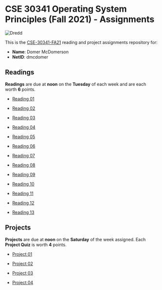 # CSE 30341 Operating System Principles (Fall 2021) - Assignments

![Dredd](https://github.com/nd-cse-30341-fa21/cse-30341-fa21-assignments/workflows/Dredd/badge.svg)

This is the [CSE-30341-FA21] reading and project assignments repository for:

- **Name**:     Domer McDomerson
- **NetID**:    dmcdomer

[CSE-30341-FA21]:   https://www3.nd.edu/~pbui/teaching/cse.30341.fa21/

## Readings

**Readings** are due at **noon** on the **Tuesday** of each week and are each
worth **6** points.

- [Reading 01](https://www3.nd.edu/~pbui/teaching/cse.30341.fa21/reading01.html)

- [Reading 02](https://www3.nd.edu/~pbui/teaching/cse.30341.fa21/reading02.html)

- [Reading 03](https://www3.nd.edu/~pbui/teaching/cse.30341.fa21/reading03.html)

- [Reading 04](https://www3.nd.edu/~pbui/teaching/cse.30341.fa21/reading04.html)

- [Reading 05](https://www3.nd.edu/~pbui/teaching/cse.30341.fa21/reading05.html)

- [Reading 06](https://www3.nd.edu/~pbui/teaching/cse.30341.fa21/reading06.html)

- [Reading 07](https://www3.nd.edu/~pbui/teaching/cse.30341.fa21/reading07.html)

- [Reading 08](https://www3.nd.edu/~pbui/teaching/cse.30341.fa21/reading08.html)

- [Reading 09](https://www3.nd.edu/~pbui/teaching/cse.30341.fa21/reading09.html)

- [Reading 10](https://www3.nd.edu/~pbui/teaching/cse.30341.fa21/reading10.html)

- [Reading 11](https://www3.nd.edu/~pbui/teaching/cse.30341.fa21/reading11.html)

- [Reading 12](https://www3.nd.edu/~pbui/teaching/cse.30341.fa21/reading12.html)

- [Reading 13](https://www3.nd.edu/~pbui/teaching/cse.30341.fa21/reading13.html)

## Projects

**Projects** are due at **noon** on the **Saturday** of the week assigned.
Each **Project Quiz** is worth **4** points.

- [Project 01](https://www3.nd.edu/~pbui/teaching/cse.30341.fa21/project01.html)

- [Project 02](https://www3.nd.edu/~pbui/teaching/cse.30341.fa21/project02.html)

- [Project 03](https://www3.nd.edu/~pbui/teaching/cse.30341.fa21/project03.html)

- [Project 04](https://www3.nd.edu/~pbui/teaching/cse.30341.fa21/project04.html)
